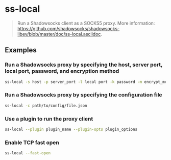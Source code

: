 # ss-local

> Run a Shadowsocks client as a SOCKS5 proxy. More information: <https://github.com/shadowsocks/shadowsocks-libev/blob/master/doc/ss-local.asciidoc>.

## Examples

### Run a Shadowsocks proxy by specifying the host, server port, local port, password, and encryption method

```bash
ss-local -s host -p server_port -l local port -k password -m encrypt_method
```

### Run a Shadowsocks proxy by specifying the configuration file

```bash
ss-local -c path/to/config/file.json
```

### Use a plugin to run the proxy client

```bash
ss-local --plugin plugin_name --plugin-opts plugin_options
```

### Enable TCP fast open

```bash
ss-local --fast-open
```
